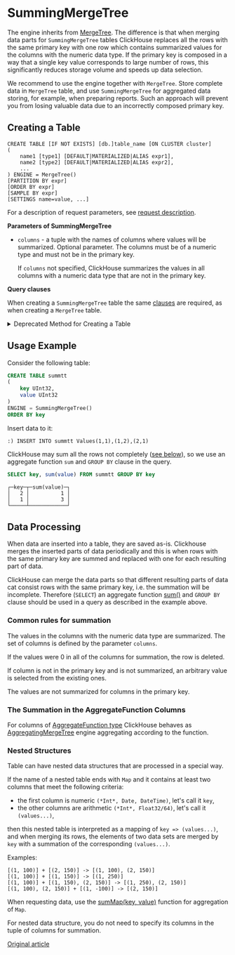 <a name="table_engine-summingmergetree"></a>

# SummingMergeTree

The engine inherits from [MergeTree](mergetree.md). The difference is that when merging data parts for  `SummingMergeTree` tables ClickHouse replaces all the rows with the same primary key with one row which contains summarized values for the columns with the numeric data type. If the primary key is composed in a way that a single key value corresponds to large number of rows, this significantly reduces storage volume and speeds up data selection.

We recommend to use the engine together with `MergeTree`. Store complete data in `MergeTree`  table, and use `SummingMergeTree` for aggregated data storing, for example, when preparing reports. Such an approach will prevent you from losing valuable data due to an incorrectly composed primary key.

## Creating a Table

```
CREATE TABLE [IF NOT EXISTS] [db.]table_name [ON CLUSTER cluster]
(
    name1 [type1] [DEFAULT|MATERIALIZED|ALIAS expr1],
    name2 [type2] [DEFAULT|MATERIALIZED|ALIAS expr2],
    ...
) ENGINE = MergeTree()
[PARTITION BY expr]
[ORDER BY expr]
[SAMPLE BY expr]
[SETTINGS name=value, ...]
```

For a description of request parameters, see [request description](../../query_language/create.md).

**Parameters of SummingMergeTree**

- `columns` - a tuple with the names of columns where values will be summarized. Optional parameter.
The columns must be of a numeric type and must not be in the primary key.

    If `columns` not specified, ClickHouse summarizes the values in all columns with a numeric data type that are not in the primary key.

**Query clauses**

When creating a `SummingMergeTree` table the same [clauses](mergetree.md)  are required, as when creating a `MergeTree`  table.

<details markdown="1"><summary>Deprecated Method for Creating a Table</summary>

!!! attention
    Do not use this method in new projects and, if possible, switch the old projects to the method described above.

```
CREATE TABLE [IF NOT EXISTS] [db.]table_name [ON CLUSTER cluster]
(
    name1 [type1] [DEFAULT|MATERIALIZED|ALIAS expr1],
    name2 [type2] [DEFAULT|MATERIALIZED|ALIAS expr2],
    ...
) ENGINE [=] SummingMergeTree(date-column [, sampling_expression], (primary, key), index_granularity, [columns])
```

All of the parameters excepting `columns` have the same meaning as in `MergeTree`.

- `columns` — tuple with names of columns values of which will be summarized. Optional parameter. For a description, see the text above.
</details>

## Usage Example

Consider the following table:

```sql
CREATE TABLE summtt
(
    key UInt32,
    value UInt32
)
ENGINE = SummingMergeTree()
ORDER BY key
```

Insert data to it:

```
:) INSERT INTO summtt Values(1,1),(1,2),(2,1)
```

ClickHouse may sum all the rows not completely ([see below]()), so we use an aggregate function `sum`  and `GROUP BY` clause  in the query.

```sql
SELECT key, sum(value) FROM summtt GROUP BY key
```

```
┌─key─┬─sum(value)─┐
│   2 │          1 │
│   1 │          3 │
└─────┴────────────┘
```

<a name="summingmergetree-data-processing"></a>

## Data Processing

When data are inserted into a table, they are saved as-is. Clickhouse merges the inserted parts of data periodically and this is when rows with the same primary key are summed and replaced with one for each resulting part of data.

ClickHouse can merge the data parts so that different resulting parts of data cat consist rows with the same primary key, i.e. the summation will be incomplete. Therefore (`SELECT`) an aggregate function [sum()](../../query_language/agg_functions/reference.md) and `GROUP BY` clause should be used in a query as described in the example above.

### Common rules for summation

The values in the columns with the numeric data type are summarized. The set of columns is defined by the parameter `columns`.

If the values were 0 in all of the columns for summation, the row is deleted.

If column is not in the primary key and is not summarized, an arbitrary value is selected from the existing ones.

The values are not summarized for columns in the primary key.

### The Summation in the AggregateFunction Columns

For columns of [AggregateFunction type](../../data_types/nested_data_structures/aggregatefunction.md#data_type-aggregatefunction) ClickHouse behaves as [AggregatingMergeTree](aggregatingmergetree.md) engine aggregating according to the function.

### Nested Structures

Table can have nested data structures that are processed in a special way.

If the name of a nested table ends with `Map` and it contains at least two columns that meet the following criteria:

- the first column is numeric `(*Int*, Date, DateTime)`, let's call it `key`,
- the other columns are arithmetic `(*Int*, Float32/64)`, let's call it `(values...)`,

then this nested table is interpreted as a mapping of `key => (values...)`, and when merging its rows, the elements of two data sets are merged by `key` with a summation of the corresponding `(values...)`.

Examples:

```
[(1, 100)] + [(2, 150)] -> [(1, 100), (2, 150)]
[(1, 100)] + [(1, 150)] -> [(1, 250)]
[(1, 100)] + [(1, 150), (2, 150)] -> [(1, 250), (2, 150)]
[(1, 100), (2, 150)] + [(1, -100)] -> [(2, 150)]
```

When requesting data, use the [sumMap(key, value)](../../query_language/agg_functions/reference.md) function for aggregation of `Map`.

For nested data structure, you do not need to specify its columns in the tuple of columns for summation.

[Original article](https://clickhouse.yandex/docs/en/operations/table_engines/summingmergetree/) <!--hide-->

